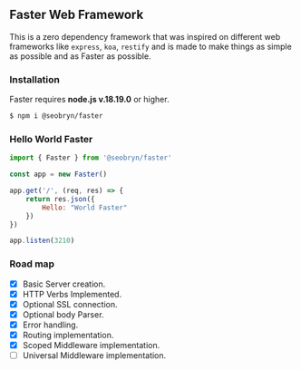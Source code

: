 ## Faster Web Framework

This is a zero dependency framework that was inspired on different web frameworks like `express`, `koa`, `restify` and is made to make things as simple as possible and as Faster as possible.

### Installation

Faster requires **node.js v.18.19.0** or higher.

```bash
$ npm i @seobryn/faster
```

### Hello World Faster

```js
import { Faster } from '@seobryn/faster'

const app = new Faster()

app.get('/', (req, res) => {
    return res.json({
        Hello: "World Faster"
    })
})

app.listen(3210)
```


### Road map
- [x] Basic Server creation.
- [x] HTTP Verbs Implemented.
- [x] Optional SSL connection.
- [x] Optional body Parser.
- [x] Error handling.
- [x] Routing implementation.
- [x] Scoped Middleware implementation.
- [ ] Universal Middleware implementation.
